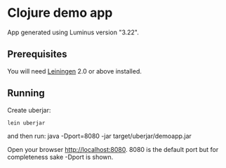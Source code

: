 # Clojure demo app

App generated using Luminus version "3.22".

## Prerequisites

You will need [Leiningen][1] 2.0 or above installed.

[1]: https://github.com/technomancy/leiningen

## Running

Create uberjar:

    lein uberjar

and then run:
    java -Dport=8080 -jar target/uberjar/demoapp.jar

Open your browser [http://localhost:8080](http://localhost:8080). 8080
is the default port but for completeness sake -Dport is shown.
